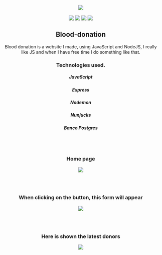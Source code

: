 <p align="center">
  <img src="https://user-images.githubusercontent.com/62667424/79057631-c0550980-7c39-11ea-8994-c615441883f4.png">
  <br><br>
  <img src="https://img.shields.io/github/license/Ias4g/blood-donation">
  <img src="https://img.shields.io/github/languages/count/Ias4g/blood-donation">
  <img src="https://img.shields.io/github/languages/top/Ias4g/blood-donation">
  <img src="https://img.shields.io/github/repo-size/Ias4g/blood-donation">
</p>

<h2 align="center">Blood-donation</h2>

<p align="center">
  Blood donation is a website I made, using JavaScript and NodeJS, I really like JS and when I have free time I do something like that.
</p>

<h3 align="center">Technologies used.</h3>
<h5 align="center">JavaScript</h5>
<h5 align="center">Express</h5>
<h5 align="center">Nodemon</h5>
<h5 align="center">Nunjucks</h5>
<h5 align="center">Banco Postgres</h5><br><br>

<h3 align="center">Home page</h3>
<p align="center">
  <img src="https://user-images.githubusercontent.com/62667424/79022390-2c5d4200-7b54-11ea-8544-c7807f4f7180.PNG">
</p><br><br>

<h3 align="center">When clicking on the button, this form will appear</h3>
<p align="center">
  <img src="https://user-images.githubusercontent.com/62667424/79022388-2c5d4200-7b54-11ea-9acd-602061bf6eb4.PNG">
</p><br><br>

<h3 align="center">Here is shown the latest donors</h3>
<p align="center">
  <img src="https://user-images.githubusercontent.com/62667424/79022386-2b2c1500-7b54-11ea-867e-be4f27a2a0af.PNG">
</p>
